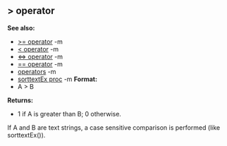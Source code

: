 ## \> operator
**See also:**
*   [\>= operator](/ref/operator/%3e=.md) -m
*   [\< operator](/ref/operator/%3c.md) -m
*   [\<=\> operator](/ref/operator/%3c=%3e.md) -m
*   [== operator](/ref/operator/==.md) -m
*   [operators](/ref/operator.md) -m
*   [sorttextEx proc](/ref/proc/sorttextEx.md) -m<!-- -->
**Format:**
*   A \> B
<!-- -->
**Returns:**
*   1 if A is greater than B; 0 otherwise.


If A and B are text strings, a case sensitive comparison is
performed (like sorttextEx()).